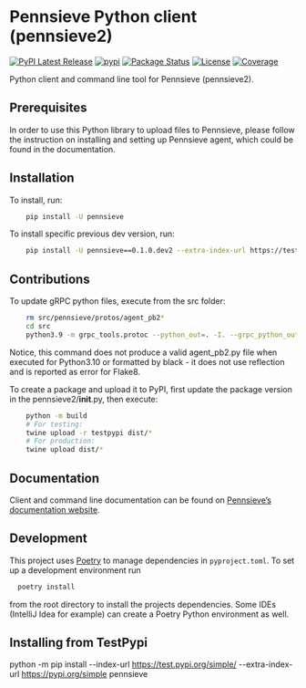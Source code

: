 Pennsieve Python client (pennsieve2)
================
[![PyPI Latest Release](https://img.shields.io/pypi/v/pennsieve2.svg)](https://pypi.org/project/pennsieve2/)
[![pypi](https://img.shields.io/pypi/pyversions/pennsieve2.svg)](https://pypi.org/project/pennsieve2/)
[![Package Status](https://img.shields.io/pypi/status/pennsieve2.svg)](https://pypi.org/project/pennsieve2/)
[![License](https://img.shields.io/pypi/l/pennsieve2.svg)](https://github.com/Pennsieve/pennsieve-agent-python/blob/main/LICENSE)
[![Coverage](https://codecov.io/github/pennsieve/pennsieve-agent-python/coverage.svg?branch=main)](https://codecov.io/gh/pennsieve/pennsieve-agent-python)

Python client and command line tool for Pennsieve (pennsieve2).


Prerequisites
-------------
In order to use this Python library to upload files to Pennsieve, please follow the instruction on installing and setting up Pennsieve agent, which could be found in the documentation.


Installation
------------

To install, run:

```bash
    pip install -U pennsieve
```

To install specific previous dev version, run:
```bash
    pip install -U pennsieve==0.1.0.dev2 --extra-index-url https://test.pypi.org/simple
```

Contributions
--------------

To update gRPC python files, execute from the src folder:

```bash
    rm src/pennsieve/protos/agent_pb2*
    cd src
    python3.9 -m grpc_tools.protoc --python_out=. -I. --grpc_python_out=. pennsieve/protos/agent.proto
```
Notice, this command does not produce a valid agent_pb2.py file when executed for Python3.10 or formatted by black - it does not use reflection and is reported as error for Flake8.


To create a package and upload it to PyPI, first update the package version in the pennsieve2/__init__.py, then execute:

```bash
    python -m build
    # For testing:
    twine upload -r testpypi dist/*
    # For production:
    twine upload dist/*
```

Documentation
-------------

Client and command line documentation can be found on [Pennsieve’s documentation website](https://docs.pennsieve.io/docs/uploading-files-programmatically).

Development
-------------

This project uses [Poetry](https://python-poetry.org/) to manage dependencies in `pyproject.toml`. To set up a development environment run
```bash
  poetry install
```
from the root directory to install the projects dependencies. Some IDEs (IntelliJ Idea for example) can create a Poetry Python
environment as well.

Installing from TestPypi
------------------------
python -m pip install --index-url https://test.pypi.org/simple/ --extra-index-url https://pypi.org/simple pennsieve
